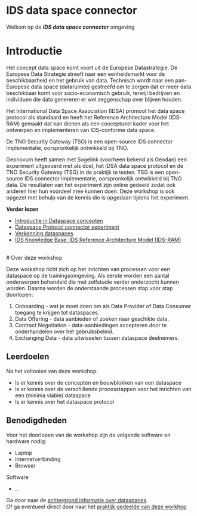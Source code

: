 # IDS data space connector


Welkom op de ***IDS data space connector*** omgeving
# Introductie 

Het concept data space komt voort uit de Europese Datastrategie. De Europese Data Strategie streeft naar een eenheidsmarkt voor de beschikbaarheid en het gebruik van data. Technisch wordt naar een pan-Europese data space (dataruimte) gestreefd om te zorgen dat er meer data beschikbaar komt voor socio-economisch gebruik, terwijl bedrijven en individuen die data genereren er wel zeggenschap over blijven houden. 

Het International Data Space Association (IDSA) promoot het data space protocol als standaard en heeft het Reference Architecture Model (IDS-RAM) gemaakt dat kan dienen als een conceptueel kader voor het ontwerpen en implementeren van IDS-conforme data space. 

De TNO Security Gateway (TSG) is een open-source IDS connector implementatie, oorspronkelijk ontwikkeld bij TNO. 

Geonovum heeft samen met Sogelink (voorheen bekend als Geodan) een experiment uitgevoerd met als doel, het IDSA data space protocol en de TNO Security Gateway (TSG) in de praktijk te testen. TSG is een open-source IDS connector implementatie, oorspronkelijk ontwikkeld bij TNO data. De resultaten van het experiment zijn online gedeeld zodat ook anderen hier hun voordeel mee kunnen doen. Deze workshop is ook opgezet met behulp van de kennis die is opgedaan tijdens het experiment. 

<b>Verder lezen</b>
<ul><li><a href='https://github.com/Geonovum/ogc-api-workshops/blob/main/IDS%20data%20space%20connector/Presentaties/Introductie%20Dataspace%20Concepten.pdf' target='blank'>Introductie in Dataspace concepten</a> </li>
<li><a href='https://geonovum.github.io/eu-DataspaceProtocolconnectorexperiment/' target='blank'> Dataspace Protocol connector experiment</a></li>
<li><a href='https://docs.geostandaarden.nl/eu/VerkenningDataspaces/' target='blank'>Verkenning dataspaces</a> </li>
<li><a href='https://docs.internationaldataspaces.org/ids-knowledgebase/ids-ram-4' target='blank'>IDS Knowledge Base: IDS Reference Architecture Model (IDS-RAM)</a></li></ul>
</br>
# Over deze workshop

Deze workshop richt zich op het inrichten van processen voor een dataspace op de trainingsomgeving. Als eerste worden een aantal onderwerpen behandeld die met zelfstudie verder onderzocht kunnen worden. Daarna worden de onderstaande processen stap voor stap doorlopen:
<ol><li>Onboarding - wat je moet doen om als Data Provider of Data Consumer toegang te krijgen tot dataspaces.</li>
<li>Data Offering - data aanbieden of zoeken naar geschikte data.</li>
<li>Contract Negotiation - data-aanbiedingen accepteren door te onderhandelen over het gebruiksbeleid.</li>
<li>Exchanging Data - data uitwisselen tussen dataspace deelnemers.</li></ol>

## Leerdoelen

Na het voltooien van deze workshop: 
<ul><li>Is er kennis over de concepten en bouwblokken van een dataspace</li> 
<li>Is er kennis over de verschillende processtappen voor het inrichten van een (minima viable)  dataspace</li>
<li>Is er kennis over het dataspace protocol</li></ul>

## Benodigdheden

Voor het doorlopen van de workshop zijn de volgende software en hardware nodig: 
<ul><li>Laptop</li>
<li>Internetverbinding</li>
<li>Browser</li></ul>
Software
<ul><li>..</li></ul> 

Ga door naar de <a href='Background.md'>achtergrond informatie over dataspaces</a>.</br>
Of ga eventueel direct door naar het <a href='PracticalPart.md'>praktijk gedeelde van deze workhop</a>
